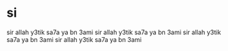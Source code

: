 # si

sir allah y3tik sa7a ya bn 3ami
sir allah y3tik sa7a ya bn 3ami
sir allah y3tik sa7a ya bn 3ami
sir allah y3tik sa7a ya bn 3ami